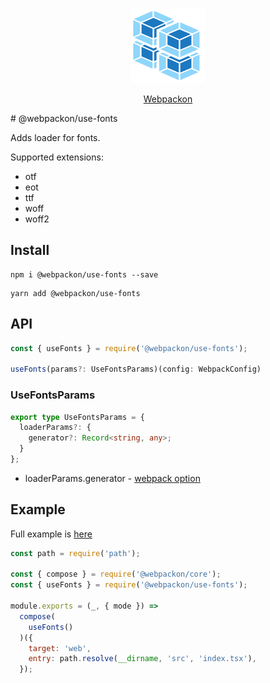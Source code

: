 <p align="center">
  <img src='https://raw.githubusercontent.com/AndTem/webpackon/master/images/logo.svg' height='120' width='120'>
</p>
<p align="center">
  <a href="https://github.com/AndTem/webpackon#readme">Webpackon</a>
</p>
# @webpackon/use-fonts

Adds loader for fonts.

Supported extensions:
- otf
- eot
- ttf
- woff
- woff2

## Install
```shell
npm i @webpackon/use-fonts --save
```

```shell
yarn add @webpackon/use-fonts
```

## API

```ts
const { useFonts } = require('@webpackon/use-fonts');

useFonts(params?: UseFontsParams)(config: WebpackConfig)
```

### UseFontsParams
```ts
export type UseFontsParams = {
  loaderParams?: {
    generator?: Record<string, any>;
  }
};
```

- loaderParams.generator - [webpack option](https://webpack.js.org/guides/asset-modules/#custom-data-uri-generator)

## Example
Full example is [here](https://github.com/AndTem/webpackon/tree/master/examples/react-config)

```js
const path = require('path');

const { compose } = require('@webpackon/core');
const { useFonts } = require('@webpackon/use-fonts');

module.exports = (_, { mode }) =>
  compose(
    useFonts()
  )({
    target: 'web',
    entry: path.resolve(__dirname, 'src', 'index.tsx'),
  });
```

